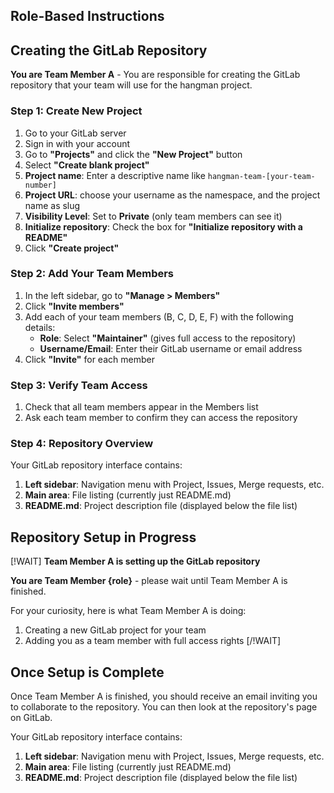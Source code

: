 ## Role-Based Instructions

<!-- ROLE: A -->
## Creating the GitLab Repository

**You are Team Member A** - You are responsible for creating the GitLab repository that your team will use for the hangman project.


### Step 1: Create New Project

1. Go to your GitLab server
2. Sign in with your account
3. Go to **"Projects"** and click the **"New Project"** button
4. Select **"Create blank project"**
5. **Project name**: Enter a descriptive name like `hangman-team-[your-team-number]`
6. **Project URL**: choose your username as the namespace, and the project name as slug
6. **Visibility Level**: Set to **Private** (only team members can see it)
7. **Initialize repository**: Check the box for **"Initialize repository with a README"**
8. Click **"Create project"**

### Step 2: Add Your Team Members

1. In the left sidebar, go to **"Manage > Members"**
2. Click **"Invite members"**
3. Add each of your team members (B, C, D, E, F) with the following details:
   - **Role**: Select **"Maintainer"** (gives full access to the repository)
   - **Username/Email**: Enter their GitLab username or email address
4. Click **"Invite"** for each member

### Step 3: Verify Team Access

1. Check that all team members appear in the Members list
2. Ask each team member to confirm they can access the repository

### Step 4: Repository Overview

Your GitLab repository interface contains:

1. **Left sidebar**: Navigation menu with Project, Issues, Merge requests, etc.
2. **Main area**: File listing (currently just README.md)
3. **README.md**: Project description file (displayed below the file list)

<!-- /ROLE: A -->

<!-- ROLE: B,C,D,E,F -->
## Repository Setup in Progress

[!WAIT]
**Team Member A is setting up the GitLab repository**

**You are Team Member {role}** - please wait until Team Member A is finished.

For your curiosity, here is what Team Member A is doing:
1. Creating a new GitLab project for your team
2. Adding you as a team member with full access rights
[/!WAIT]

## Once Setup is Complete

Once Team Member A is finished, you should receive an email inviting you to collaborate to the repository.
You can then look at the repository's page on GitLab.

Your GitLab repository interface contains:

1. **Left sidebar**: Navigation menu with Project, Issues, Merge requests, etc.
2. **Main area**: File listing (currently just README.md)
3. **README.md**: Project description file (displayed below the file list)
<!-- /ROLE: B,C,D,E,F -->